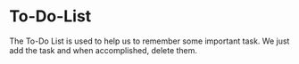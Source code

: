 # To-Do-List
The To-Do List  is used to help us to remember some important task. We just add the task and when accomplished, delete them.
